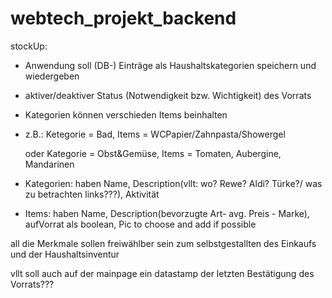 # webtech_projekt_backend

stockUp:

- Anwendung soll (DB-) Einträge als Haushaltskategorien speichern und wiedergeben
- aktiver/deaktiver Status (Notwendigkeit bzw. Wichtigkeit) des Vorrats
- Kategorien können verschieden Items beinhalten

- z.B.: Ketegorie = Bad, Items = WCPapier/Zahnpasta/Showergel

    oder Kategorie = Obst&Gemüse, Items = Tomaten, Aubergine, Mandarinen

- Kategorien: haben Name, Description(vllt: wo? Rewe? Aldi? Türke?/ was zu betrachten links???), Aktivität

- Items: haben Name, Description(bevorzugte Art- avg. Preis - Marke), aufVorrat als boolean, Pic to choose and add if possible

all die Merkmale sollen freiwählber sein zum selbstgestallten des Einkaufs und der Haushaltsinventur

vllt soll auch auf der mainpage ein datastamp der letzten Bestätigung des Vorrats???
